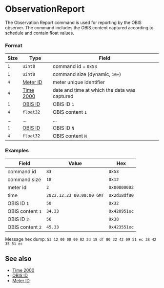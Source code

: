 # ObservationReport

The Observation Report command is used for reporting by the OBIS observer.
The command includes the OBIS content captured according to schedule and contain float values.


### Format

| Size | Type                               | Field                                        |
| ---- | ---------------------------------- | -------------------------------------------- |
| `1`  | `uint8`                            | command id = `0x53`                          |
| `1`  | `uint8`                            | command size (dynamic, `10+`)                |
| `4`  | [Meter ID](../types.md#meter-id)   | meter unique identifier                      |
| `4`  | [Time 2000](../types.md#time-2000) | date and time at which the data was captured |
| `1`  | [OBIS ID](../types.md#obis-id)     | OBIS ID `1`                                  |
| `4`  | `float32`                          | OBIS content `1`                             |
| ...  | ...                                | ...                                          |
| `1`  | [OBIS ID](../types.md#obis-id)     | OBIS ID `N`                                  |
| `4`  | `float32`                          | OBIS content `N`                             |

### Examples

| Field            | Value                     | Hex          |
| ---------------- | ------------------------- | ------------ |
| command id       | `83`                      | `0x53`       |
| command size     | `18`                      | `0x12`       |
| meter id         | `2`                       | `0x00000002` |
| time             | `2023.12.23 00:00:00 GMT` | `0x2d18df80` |
| OBIS ID `1`      | `50`                      | `0x32`       |
| OBIS content `1` | `34.33`                   | `0x420951ec` |
| OBIS ID `2`      | `56`                      | `0x38`       |
| OBIS content `2` | `45.33`                   | `0x423551ec` |

Message hex dump: `53 12 00 00 00 02 2d 18 df 80 32 42 09 51 ec 38 42 35 51 ec`


## See also

* [Time 2000](../types.md#time-2000)
* [OBIS ID](../types.md#obis-id)
* [Meter ID](../types.md#meter-id)
